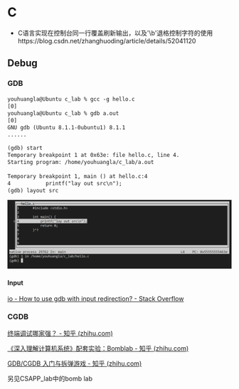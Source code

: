 # C

* C语言实现在控制台同一行覆盖刷新输出，以及'\b'退格控制字符的使用https://blog.csdn.net/zhanghuoding/article/details/52041120

## Debug

### GDB

```shell
youhuangla@Ubuntu c_lab % gcc -g hello.c                                                                     [0]
youhuangla@Ubuntu c_lab % gdb a.out                                                                          [0]
GNU gdb (Ubuntu 8.1.1-0ubuntu1) 8.1.1
......
```

```gdb
(gdb) start
Temporary breakpoint 1 at 0x63e: file hello.c, line 4.
Starting program: /home/youhuangla/c_lab/a.out 

Temporary breakpoint 1, main () at hello.c:4
4           printf("lay out src\n");
(gdb) layout src
```

![image-20220516001703557](img/image-20220516001703557.png)

#### Input

[io \- How to use gdb with input redirection? \- Stack Overflow](https://stackoverflow.com/questions/4758175/how-to-use-gdb-with-input-redirection)

### CGDB

[终端调试哪家强？ - 知乎 (zhihu.com)](https://zhuanlan.zhihu.com/p/32843449)

[《深入理解计算机系统》配套实验：Bomblab - 知乎 (zhihu.com)](https://zhuanlan.zhihu.com/p/31269514)

[GDB/CGDB 入门与拆弹游戏 - 知乎 (zhihu.com)](https://zhuanlan.zhihu.com/p/120378884)

另见CSAPP_lab中的bomb lab
